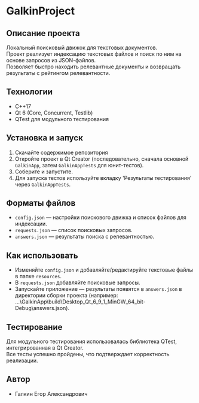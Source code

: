 # GalkinProject

## Описание проекта

Локальный поисковый движок для текстовых документов.  
Проект реализует индексацию текстовых файлов и поиск по ним на основе запросов из JSON-файлов.  
Позволяет быстро находить релевантные документы и возвращать результаты с рейтингом релевантности.

## Технологии

- C++17  
- Qt 6 (Core, Concurrent, Testlib)  
- QTest для модульного тестирования

## Установка и запуск

1. Скачайте содержимое репозитория
2. Откройте проект в Qt Creator (последовательно, сначала основной `GalkinApp`, затем `GalkinAppTests` для юнит-тестов).
3. Соберите и запустите.
4. Для запуска тестов используйте вкладку 'Результаты тестирования' через `GalkinAppTests`.

## Форматы файлов

- `config.json` — настройки поискового движка и список файлов для индексации.  
- `requests.json` — список поисковых запросов.  
- `answers.json` — результаты поиска с релевантностью.

## Как использовать

- Изменяйте `config.json` и добавляйте/редактируйте текстовые файлы в папке `resources`.  
- В `requests.json` добавляйте поисковые запросы.  
- Запускайте приложение — результаты появятся в `answers.json` в директории сборки проекта (например: ...\GalkinApp\build\Desktop_Qt_6_9_1_MinGW_64_bit-Debug\answers.json).

## Тестирование

Для модульного тестирования использовалась библиотека QTest, интегрированная в Qt Creator.  
Все тесты успешно пройдены, что подтверждает корректность реализации.

## Автор
- Галкин Егор Александрович
